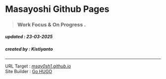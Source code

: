# Masayoshi Github Pages

> ### Work Focus & On Progress .

##### _updated : 23-03-2025_ </br>
##### _created by : Kistiyanto_

****

URL Target : [_msay0sh1.github.io_](http://msay0sh1.github.io) </br>
Site Builder : [Go HUGO](https://gohugo.io/)

